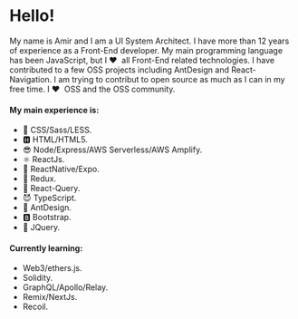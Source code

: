 # Hello!

My name is Amir and I am a UI System Architect. I have more than 12 years of experience as a Front-End developer. My main programming language has been JavaScript, but I ❤️ &nbsp;all Front-End related technologies. I have contributed to a few OSS projects including AntDesign and React-Navigation. I am trying to contribut to open source as much as I can in my free time. I ❤️ &nbsp;OSS and the OSS community. 

#### My main experience is:
- 💫 CSS/Sass/LESS. 
- 🅷 HTML/HTML5.
- 😎 Node/Express/AWS Serverless/AWS Amplify.
- ⚛ ReactJs. 
- 📱 ReactNative/Expo.
- 🤖 Redux.
- 🧮 React-Query.
- 😈 TypeScript.
- 🐜 AntDesign.
- 🅱 Bootstrap.
- 👾 JQuery.


#### Currently learning:
- Web3/ethers.js.
- Solidity.
- GraphQL/Apollo/Relay.
- Remix/NextJs.
- Recoil.


<!--
**amir5000/amir5000** is a ✨ _special_ ✨ repository because its `README.md` (this file) appears on your GitHub profile.

Here are some ideas to get you started:

- 🔭 I’m currently working on ...
- 🌱 I’m currently learning ...
- 👯 I’m looking to collaborate on ...
- 🤔 I’m looking for help with ...
- 💬 Ask me about ...
- 📫 How to reach me: ...
- 😄 Pronouns: ...
- ⚡ Fun fact: ...
-->
